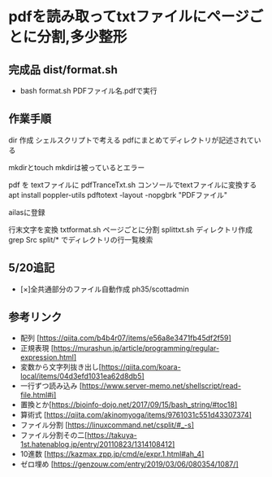 # pdfを読み取ってtxtファイルにページごとに分割,多少整形

## 完成品 dist/format.sh

- bash format.sh PDFファイル名.pdfで実行
## 作業手順
dir 作成
シェルスクリプトで考える
pdfにまとめてディレクトリが記述されている

mkdirとtouch
mkdirは被っているとエラー

pdf を textファイルに pdfTranceTxt.sh
コンソールでtextファイルに変換する
apt install poppler-utils
pdftotext -layout -nopgbrk "PDFファイル"

ailasに登録

行末文字を変換 txtformat.sh
ページごとに分割 splittxt.sh
ディレクトリ作成 grep Src split/*
でディレクトリの行一覧検索
## 5/20追記
- [×]全共通部分のファイル自動作成 ph35/scottadmin

## 参考リンク
- 配列 [https://qiita.com/b4b4r07/items/e56a8e3471fb45df2f59]
- 正規表現 [https://murashun.jp/article/programming/regular-expression.html]
- 変数から文字列抜き出し[https://qiita.com/koara-local/items/04d3efd1031ea62d8db5]
- 一行ずつ読み込み [https://www.server-memo.net/shellscript/read-file.html#i]
- 置換とか[https://bioinfo-dojo.net/2017/09/15/bash_string/#toc18]
- 算術式 [https://qiita.com/akinomyoga/items/9761031c551d43307374]
- ファイル分割 [https://linuxcommand.net/csplit/#_-s]
- ファイル分割その二[https://takuya-1st.hatenablog.jp/entry/20110823/1314108412]
- 10進数 [https://kazmax.zpp.jp/cmd/e/expr.1.html#ah_4]
- ゼロ埋め [https://genzouw.com/entry/2019/03/06/080354/1087/]




